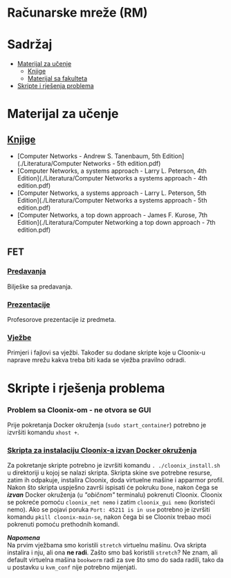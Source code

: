 # Računarske mreže (RM)

# Sadržaj
- [Materijal za učenje](#materijal-za-ucenje)
  - [Knjige](#knjige)
  - [Materijal sa fakulteta](#FET)
- [Skripte i rješenja problema](#skripte-i-rješenja-problema)

# Materijal za učenje

## [Knjige](./Literatura/)
- [Computer Networks - Andrew S. Tanenbaum, 5th Edition](./Literatura/Computer Networks - 5th edition.pdf)
- [Computer Networks, a systems approach - Larry L. Peterson, 4th Edition](./Literatura/Computer Networks a systems approach - 4th edition.pdf)
- [Computer Networks, a systems approach - Larry L. Peterson, 5th Edition](./Literatura/Computer Networks a systems approach - 5th edition.pdf)
- [Computer Networks, a top down approach - James F. Kurose, 7th Edition](./Literatura/Computer Networking a top down approach - 7th edition.pdf)


## FET

### [**Predavanja**](./Predavanja)
Bilješke sa predavanja.

### [Prezentacije](./Prezentacije)
Profesorove prezentacije iz predmeta.

### [Vježbe](./Vjezbe)
Primjeri i fajlovi sa vježbi.
Također su dodane skripte koje u Cloonix-u naprave mrežu kakva treba biti kada se vježba pravilno odradi.


# Skripte i rješenja problema

### Problem sa Cloonix-om - ne otvora se GUI
Prije pokretanja Docker okruženja (`sudo start_container`) potrebno je izvršiti komandu `xhost +`.

### [Skripta za instalaciju Cloonix-a izvan Docker okruženja](./cloonix_install.sh)
Za pokretanje skripte potrebno je izvršiti komandu `. ./cloonix_install.sh` u direktoriji u kojoj se nalazi skripta.
Skripta skine sve potrebne resurse, zatim ih odpakuje, instalira Cloonix, doda virtuelne mašine i apparmor profil.
Nakon što skripta uspješno završi ispisati će pokruku `Done`, nakon čega se ***izvan*** Docker okruženja (u *"običnom"* terminalu) pokrenuti Cloonix.
Cloonix se pokreće pomoću `cloonix_net nemo` i zatim `cloonix_gui nemo` (koristeći nemo).
Ako se pojavi poruka `Port: 45211 is in use` potrebno je izvršiti komandu `pkill cloonix-main-se`, nakon čega bi se Cloonix trebao moći pokrenuti pomoću prethodnih komandi.

***Napomena*** \
Na prvim vježbama smo koristili `stretch` virtuelnu mašinu.
Ova skripta instalira i nju, ali ona **ne radi**.
Zašto smo baš koristili `stretch`? 
Ne znam, ali default virtuelna mašina `bookworm` radi za sve što smo do sada radili, tako da u postavku u `kvm_conf` nije potrebno mijenjati.

